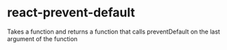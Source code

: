 # react-prevent-default
Takes a function and returns a function that calls preventDefault on the last argument of the function
